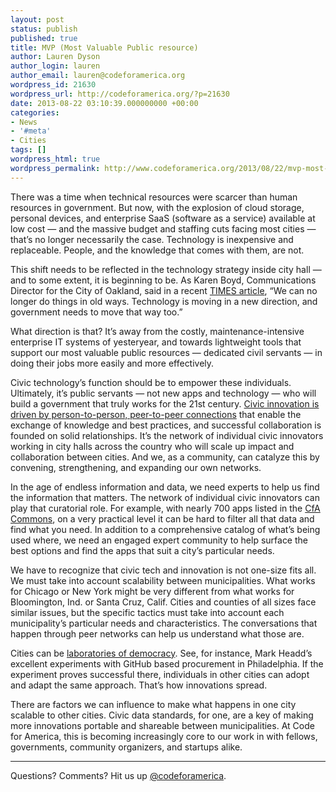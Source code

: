 ```yaml
---
layout: post
status: publish
published: true
title: MVP (Most Valuable Public resource)
author: Lauren Dyson
author_login: lauren
author_email: lauren@codeforamerica.org
wordpress_id: 21630
wordpress_url: http://codeforamerica.org/?p=21630
date: 2013-08-22 03:10:39.000000000 +00:00
categories:
- News
- '#meta'
- Cities
tags: []
wordpress_html: true
wordpress_permalink: http://www.codeforamerica.org/2013/08/22/mvp-most-valuable-public-resource/
---
```


<p>There was a time when technical resources were scarcer than human resources in government. But now, with the explosion of cloud storage, personal devices, and enterprise SaaS (software as a service) available at low cost — and the massive budget and staffing cuts facing most cities — that’s no longer necessarily the case. Technology is inexpensive and replaceable. People, and the knowledge that comes with them, are not.</p>
<p>This shift needs to be reflected in the technology strategy inside city hall — and to some extent, it is beginning to be. As Karen Boyd, Communications Director for the City of Oakland, said in a recent <a href="https://docs.google.com/a/codeforamerica.org/file/d/0B7kCNBAFaNnCS3Y4eTlWV0JOY2s/edit">TIMES article</a>, “We can no longer do things in old ways. Technology is moving in a new direction, and government needs to move that way too.”</p>
<p>What direction is that? It’s away from the costly, maintenance-intensive enterprise IT systems of yesteryear, and towards lightweight tools that support our most valuable public resources — dedicated civil servants — in doing their jobs more easily and more effectively.</p>
<p>Civic technology’s function should be to empower these individuals. Ultimately, it’s public servants — not new apps and technology — who will build a government that truly works for the 21st century. <a href="http://codeforamerica.org/2013/04/09/how-innovation-spreads/">Civic innovation is driven by person-to-person, peer-to-peer connections</a> that enable the exchange of knowledge and best practices, and successful collaboration is founded on solid relationships. It’s the network of individual civic innovators working in city halls across the country who will scale up impact and collaboration between cities. And we, as a community, can catalyze this by convening, strengthening, and expanding our own networks.</p>
<p>In the age of endless information and data, we need experts to help us find the information that matters. The network of individual civic innovators can play that curatorial role. For example, with nearly 700 apps listed in the <a href="http://commons.codeforamerica.org/">CfA Commons</a>, on a very practical level it can be hard to filter all that data and find what you need. In addition to a comprehensive catalog of what’s being used where, we need an engaged expert community to help surface the best options and find the apps that suit a city’s particular needs.</p>
<p>We have to recognize that civic tech and innovation is not one-size fits all. We must take into account scalability between municipalities. What works for Chicago or New York might be very different from what works for Bloomington, Ind. or Santa Cruz, Calif. Cities and counties of all sizes face similar issues, but the specific tactics must take into account each municipality’s particular needs and characteristics. The conversations that happen through peer networks can help us understand what those are.</p>
<p>Cities can be <a href="http://codeforamerica.org/2010/10/05/little-laboratory-of-democracy/">laboratories of democracy</a>. See, for instance, Mark Headd’s excellent experiments with GitHub based procurement in Philadelphia. If the experiment proves successful there, individuals in other cities can adopt and adapt the same approach. That’s how innovations spread.</p>
<p>There are factors we can influence to make what happens in one city scalable to other cities. Civic data standards, for one, are a key of making more innovations portable and shareable between municipalities. At Code for America, this is becoming increasingly core to our work in with fellows, governments, community organizers, and startups alike.</p>
<hr/>
<p>Questions? Comments? Hit us up <a href="http://twitter.com/codeforamerica">@codeforamerica</a>.</p>
